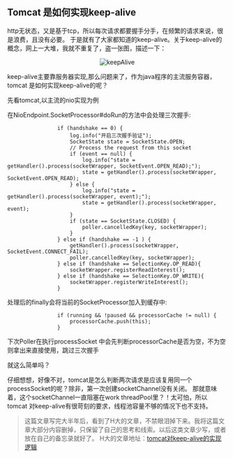 ## Tomcat 是如何实现keep-alive

http无状态，又是基于tcp，所以每次请求都要握手分手，在频繁的请求来说，很是浪费，且没有必要。
于是就有了大家都知道的keep-alive。关于keep-alive的概念，网上一大堆，我就不重复了，盗一张图，描述一下：
<p align="center">
  <img src="https://s2.ax1x.com/2020/01/04/ldTkhn.md.png" alt="keepAlive">
</p>

<p>keep-alive主要靠服务器实现,那么问题来了，作为java程序的主流服务容器，tomcat 是如何实现keep-alive的呢？</p>

<p>先看tomcat,以主流的nio实现为例</p>

在NioEndpoint.SocketProcessor#doRun的方法中会处理三次握手:


```
                if (handshake == 0) {
                    log.info("开启三次握手验证");
                    SocketState state = SocketState.OPEN;
                    // Process the request from this socket
                    if (event == null) {
                        log.info("state = getHandler().process(socketWrapper, SocketEvent.OPEN_READ);");
                        state = getHandler().process(socketWrapper, SocketEvent.OPEN_READ);
                    } else {
                        log.info("state = getHandler().process(socketWrapper, event);");
                        state = getHandler().process(socketWrapper, event);
                    }
                    if (state == SocketState.CLOSED) {
                        poller.cancelledKey(key, socketWrapper);
                    }
                } else if (handshake == -1 ) {
                    getHandler().process(socketWrapper, SocketEvent.CONNECT_FAIL);
                    poller.cancelledKey(key, socketWrapper);
                } else if (handshake == SelectionKey.OP_READ){
                    socketWrapper.registerReadInterest();
                } else if (handshake == SelectionKey.OP_WRITE){
                    socketWrapper.registerWriteInterest();
                }
```

处理后的finally会将当前的SocketProcessor加入到缓存中:
```
                if (running && !paused && processorCache != null) {
                    processorCache.push(this);
                }
```



下次Poller在执行processSocket 中会先判断processorCache是否为空，不为空则拿出来直接使用，跳过三次握手

<p>就这么简单吗？</p>
仔细想想，好像不对，tomcat是怎么判断两次请求是应该复用同一个processSocket的呢？除非，第一次创建socketChannel没有关闭。
那就意味着，这个socketChannel一直阻塞在work threadPool里？！太可怕，所以tomcat 对keep-alive有很苛刻的要求，线程池容量不够的情况下也不支持。

> 这篇文章写完大半年后，看到了H大的文章，不禁眼泪掉下来。我将这篇文章大部分内容删掉，只保留了自己的思考和线索。以后这类文章少写，或者放在自己的备忘录就好了。
> H大的文章地址：[tomcat对keep-alive的实现逻辑](http://hongjiang.info/how-tomcat-implements-keep-alive/)